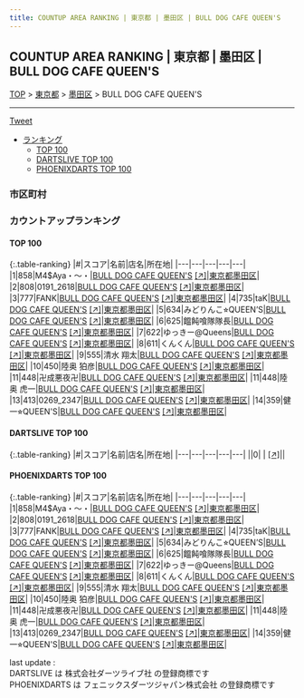 ```yaml
---
title: COUNTUP AREA RANKING | 東京都 | 墨田区 | BULL DOG CAFE QUEEN'S
---
```

## COUNTUP AREA RANKING | 東京都 | 墨田区 | BULL DOG CAFE QUEEN'S

[TOP](/darts/rank/) > [東京都](/darts/rank/東京都/) > [墨田区](/darts/rank/東京都/墨田区/) > BULL DOG CAFE QUEEN'S

___

<a href="https://twitter.com/share?ref_src=twsrc%5Etfw" data-text="COUNTUP AREA RANKING | 東京都墨田区BULL DOG CAFE QUEEN'S" class="twitter-share-button" data-hashtags="DARTSLIVE,PHOENIXDARTS,darts,ダーツ" data-show-count="false">Tweet</a>

* [ランキング](#カウントアップランキング)
    * [TOP 100](#top-100)
    * [DARTSLIVE TOP 100](#dartslive-top-100)
    * [PHOENIXDARTS TOP 100](#phoenixdarts-top-100)

### 市区町村

<ul>

</ul>

### カウントアップランキング

#### TOP 100



{:.table-ranking}
|#|スコア|名前|店名|所在地|
|---|---|---|---|---|
|1|858|<span class="rank-name-pd">M4$Aya・〜・</span>|<a href="/darts/rank/shops/80646.html">BULL DOG CAFE QUEEN'S</a> <a href="https://vs.phoenixdarts.com/jp/shop/shopDetailInfo/s_80646?s_seq=80646">[↗]</a>|<a href="/darts/rank/東京都/墨田区">東京都墨田区</a>|
|2|808|<span class="rank-name-pd">0191_2618</span>|<a href="/darts/rank/shops/80646.html">BULL DOG CAFE QUEEN'S</a> <a href="https://vs.phoenixdarts.com/jp/shop/shopDetailInfo/s_80646?s_seq=80646">[↗]</a>|<a href="/darts/rank/東京都/墨田区">東京都墨田区</a>|
|3|777|<span class="rank-name-pd">FANK</span>|<a href="/darts/rank/shops/80646.html">BULL DOG CAFE QUEEN'S</a> <a href="https://vs.phoenixdarts.com/jp/shop/shopDetailInfo/s_80646?s_seq=80646">[↗]</a>|<a href="/darts/rank/東京都/墨田区">東京都墨田区</a>|
|4|735|<span class="rank-name-pd">taK</span>|<a href="/darts/rank/shops/80646.html">BULL DOG CAFE QUEEN'S</a> <a href="https://vs.phoenixdarts.com/jp/shop/shopDetailInfo/s_80646?s_seq=80646">[↗]</a>|<a href="/darts/rank/東京都/墨田区">東京都墨田区</a>|
|5|634|<span class="rank-name-pd">みどりんこ⭐︎QUEEN’S</span>|<a href="/darts/rank/shops/80646.html">BULL DOG CAFE QUEEN'S</a> <a href="https://vs.phoenixdarts.com/jp/shop/shopDetailInfo/s_80646?s_seq=80646">[↗]</a>|<a href="/darts/rank/東京都/墨田区">東京都墨田区</a>|
|6|625|<span class="rank-name-pd">饂飩喰隊隊長</span>|<a href="/darts/rank/shops/80646.html">BULL DOG CAFE QUEEN'S</a> <a href="https://vs.phoenixdarts.com/jp/shop/shopDetailInfo/s_80646?s_seq=80646">[↗]</a>|<a href="/darts/rank/東京都/墨田区">東京都墨田区</a>|
|7|622|<span class="rank-name-pd">ゆっきー@Queens</span>|<a href="/darts/rank/shops/80646.html">BULL DOG CAFE QUEEN'S</a> <a href="https://vs.phoenixdarts.com/jp/shop/shopDetailInfo/s_80646?s_seq=80646">[↗]</a>|<a href="/darts/rank/東京都/墨田区">東京都墨田区</a>|
|8|611|<span class="rank-name-pd">くんくん</span>|<a href="/darts/rank/shops/80646.html">BULL DOG CAFE QUEEN'S</a> <a href="https://vs.phoenixdarts.com/jp/shop/shopDetailInfo/s_80646?s_seq=80646">[↗]</a>|<a href="/darts/rank/東京都/墨田区">東京都墨田区</a>|
|9|555|<span class="rank-name-pd">清水 翔太</span>|<a href="/darts/rank/shops/80646.html">BULL DOG CAFE QUEEN'S</a> <a href="https://vs.phoenixdarts.com/jp/shop/shopDetailInfo/s_80646?s_seq=80646">[↗]</a>|<a href="/darts/rank/東京都/墨田区">東京都墨田区</a>|
|10|450|<span class="rank-name-pd">陸奥 狛彦</span>|<a href="/darts/rank/shops/80646.html">BULL DOG CAFE QUEEN'S</a> <a href="https://vs.phoenixdarts.com/jp/shop/shopDetailInfo/s_80646?s_seq=80646">[↗]</a>|<a href="/darts/rank/東京都/墨田区">東京都墨田区</a>|
|11|448|<span class="rank-name-pd">卍成悪夜卍</span>|<a href="/darts/rank/shops/80646.html">BULL DOG CAFE QUEEN'S</a> <a href="https://vs.phoenixdarts.com/jp/shop/shopDetailInfo/s_80646?s_seq=80646">[↗]</a>|<a href="/darts/rank/東京都/墨田区">東京都墨田区</a>|
|11|448|<span class="rank-name-pd">陸奥 虎一</span>|<a href="/darts/rank/shops/80646.html">BULL DOG CAFE QUEEN'S</a> <a href="https://vs.phoenixdarts.com/jp/shop/shopDetailInfo/s_80646?s_seq=80646">[↗]</a>|<a href="/darts/rank/東京都/墨田区">東京都墨田区</a>|
|13|413|<span class="rank-name-pd">0269_2347</span>|<a href="/darts/rank/shops/80646.html">BULL DOG CAFE QUEEN'S</a> <a href="https://vs.phoenixdarts.com/jp/shop/shopDetailInfo/s_80646?s_seq=80646">[↗]</a>|<a href="/darts/rank/東京都/墨田区">東京都墨田区</a>|
|14|359|<span class="rank-name-pd">健一⭐︎QUEEN&#x27;S</span>|<a href="/darts/rank/shops/80646.html">BULL DOG CAFE QUEEN'S</a> <a href="https://vs.phoenixdarts.com/jp/shop/shopDetailInfo/s_80646?s_seq=80646">[↗]</a>|<a href="/darts/rank/東京都/墨田区">東京都墨田区</a>|


#### DARTSLIVE TOP 100



{:.table-ranking}
|#|スコア|名前|店名|所在地|
|---|---|---|---|---|
||0|<span class="rank-name-dl"> </span>|<a href="/darts/rank/shops/.html"></a> <a href="">[↗]</a>|<a href="/darts/rank//"></a>|


#### PHOENIXDARTS TOP 100



{:.table-ranking}
|#|スコア|名前|店名|所在地|
|---|---|---|---|---|
|1|858|<span class="rank-name-pd">M4$Aya・〜・</span>|<a href="/darts/rank/shops/80646.html">BULL DOG CAFE QUEEN'S</a> <a href="https://vs.phoenixdarts.com/jp/shop/shopDetailInfo/s_80646?s_seq=80646">[↗]</a>|<a href="/darts/rank/東京都/墨田区">東京都墨田区</a>|
|2|808|<span class="rank-name-pd">0191_2618</span>|<a href="/darts/rank/shops/80646.html">BULL DOG CAFE QUEEN'S</a> <a href="https://vs.phoenixdarts.com/jp/shop/shopDetailInfo/s_80646?s_seq=80646">[↗]</a>|<a href="/darts/rank/東京都/墨田区">東京都墨田区</a>|
|3|777|<span class="rank-name-pd">FANK</span>|<a href="/darts/rank/shops/80646.html">BULL DOG CAFE QUEEN'S</a> <a href="https://vs.phoenixdarts.com/jp/shop/shopDetailInfo/s_80646?s_seq=80646">[↗]</a>|<a href="/darts/rank/東京都/墨田区">東京都墨田区</a>|
|4|735|<span class="rank-name-pd">taK</span>|<a href="/darts/rank/shops/80646.html">BULL DOG CAFE QUEEN'S</a> <a href="https://vs.phoenixdarts.com/jp/shop/shopDetailInfo/s_80646?s_seq=80646">[↗]</a>|<a href="/darts/rank/東京都/墨田区">東京都墨田区</a>|
|5|634|<span class="rank-name-pd">みどりんこ⭐︎QUEEN’S</span>|<a href="/darts/rank/shops/80646.html">BULL DOG CAFE QUEEN'S</a> <a href="https://vs.phoenixdarts.com/jp/shop/shopDetailInfo/s_80646?s_seq=80646">[↗]</a>|<a href="/darts/rank/東京都/墨田区">東京都墨田区</a>|
|6|625|<span class="rank-name-pd">饂飩喰隊隊長</span>|<a href="/darts/rank/shops/80646.html">BULL DOG CAFE QUEEN'S</a> <a href="https://vs.phoenixdarts.com/jp/shop/shopDetailInfo/s_80646?s_seq=80646">[↗]</a>|<a href="/darts/rank/東京都/墨田区">東京都墨田区</a>|
|7|622|<span class="rank-name-pd">ゆっきー@Queens</span>|<a href="/darts/rank/shops/80646.html">BULL DOG CAFE QUEEN'S</a> <a href="https://vs.phoenixdarts.com/jp/shop/shopDetailInfo/s_80646?s_seq=80646">[↗]</a>|<a href="/darts/rank/東京都/墨田区">東京都墨田区</a>|
|8|611|<span class="rank-name-pd">くんくん</span>|<a href="/darts/rank/shops/80646.html">BULL DOG CAFE QUEEN'S</a> <a href="https://vs.phoenixdarts.com/jp/shop/shopDetailInfo/s_80646?s_seq=80646">[↗]</a>|<a href="/darts/rank/東京都/墨田区">東京都墨田区</a>|
|9|555|<span class="rank-name-pd">清水 翔太</span>|<a href="/darts/rank/shops/80646.html">BULL DOG CAFE QUEEN'S</a> <a href="https://vs.phoenixdarts.com/jp/shop/shopDetailInfo/s_80646?s_seq=80646">[↗]</a>|<a href="/darts/rank/東京都/墨田区">東京都墨田区</a>|
|10|450|<span class="rank-name-pd">陸奥 狛彦</span>|<a href="/darts/rank/shops/80646.html">BULL DOG CAFE QUEEN'S</a> <a href="https://vs.phoenixdarts.com/jp/shop/shopDetailInfo/s_80646?s_seq=80646">[↗]</a>|<a href="/darts/rank/東京都/墨田区">東京都墨田区</a>|
|11|448|<span class="rank-name-pd">卍成悪夜卍</span>|<a href="/darts/rank/shops/80646.html">BULL DOG CAFE QUEEN'S</a> <a href="https://vs.phoenixdarts.com/jp/shop/shopDetailInfo/s_80646?s_seq=80646">[↗]</a>|<a href="/darts/rank/東京都/墨田区">東京都墨田区</a>|
|11|448|<span class="rank-name-pd">陸奥 虎一</span>|<a href="/darts/rank/shops/80646.html">BULL DOG CAFE QUEEN'S</a> <a href="https://vs.phoenixdarts.com/jp/shop/shopDetailInfo/s_80646?s_seq=80646">[↗]</a>|<a href="/darts/rank/東京都/墨田区">東京都墨田区</a>|
|13|413|<span class="rank-name-pd">0269_2347</span>|<a href="/darts/rank/shops/80646.html">BULL DOG CAFE QUEEN'S</a> <a href="https://vs.phoenixdarts.com/jp/shop/shopDetailInfo/s_80646?s_seq=80646">[↗]</a>|<a href="/darts/rank/東京都/墨田区">東京都墨田区</a>|
|14|359|<span class="rank-name-pd">健一⭐︎QUEEN&#x27;S</span>|<a href="/darts/rank/shops/80646.html">BULL DOG CAFE QUEEN'S</a> <a href="https://vs.phoenixdarts.com/jp/shop/shopDetailInfo/s_80646?s_seq=80646">[↗]</a>|<a href="/darts/rank/東京都/墨田区">東京都墨田区</a>|


<div class="footer border-top border-gray-light mt-5 pt-3 text-right text-gray">
    last update : <span style="font-weight: italic" id="foot_last_modified"></span><br />
    DARTSLIVE は 株式会社ダーツライブ社 の登録商標です<br />
    PHOENIXDARTS は フェニックスダーツジャパン株式会社 の登録商標です<br />
</div>

<script src="https://cdnjs.cloudflare.com/ajax/libs/jquery.tablesorter/2.31.3/js/jquery.tablesorter.min.js" integrity="sha512-qzgd5cYSZcosqpzpn7zF2ZId8f/8CHmFKZ8j7mU4OUXTNRd5g+ZHBPsgKEwoqxCtdQvExE5LprwwPAgoicguNg==" crossorigin="anonymous" referrerpolicy="no-referrer"></script>
<link rel="stylesheet" href="https://cdnjs.cloudflare.com/ajax/libs/jquery.tablesorter/2.31.3/css/theme.default.min.css" integrity="sha512-wghhOJkjQX0Lh3NSWvNKeZ0ZpNn+SPVXX1Qyc9OCaogADktxrBiBdKGDoqVUOyhStvMBmJQ8ZdMHiR3wuEq8+w==" crossorigin="anonymous" referrerpolicy="no-referrer" />
<script>
$(function() {
    $(".table-ranking").tablesorter({sortList:[[0, 0]]});
    $("#foot_last_modified").text(formatDate(new Date(document.lastModified), 'yyyy-MM-dd HH:mm:ss'));
});
</script>

<script async src="https://platform.twitter.com/widgets.js" charset="utf-8"></script>